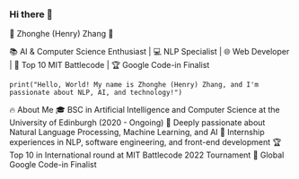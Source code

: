 ### Hi there 👋

🚀 Zhonghe (Henry) Zhang 🚀

📚 AI & Computer Science Enthusiast | 💻 NLP Specialist | 🌐 Web Developer | 🌟 Top 10 MIT Battlecode | 🏆 Google Code-in Finalist

```
print("Hello, World! My name is Zhonghe (Henry) Zhang, and I'm passionate about NLP, AI, and technology!")
```

🔥 About Me
🎓 BSC in Artificial Intelligence and Computer Science at the University of Edinburgh (2020 - Ongoing)
🤖 Deeply passionate about Natural Language Processing, Machine Learning, and AI
💼 Internship experiences in NLP, software engineering, and front-end development
🏆 Top 10 in International round at MIT Battlecode 2022 Tournament
🌟 Global Google Code-in Finalist

<!--
**Henry8772/henry8772** is a ✨ _special_ ✨ repository because its `README.md` (this file) appears on your GitHub profile.

Here are some ideas to get you started:

- 🔭 I’m currently working on ...
- 🌱 I’m currently learning ...
- 👯 I’m looking to collaborate on ...
- 🤔 I’m looking for help with ...
- 💬 Ask me about ...
- 📫 How to reach me: ...
- 😄 Pronouns: ...
- ⚡ Fun fact: ...
-->
